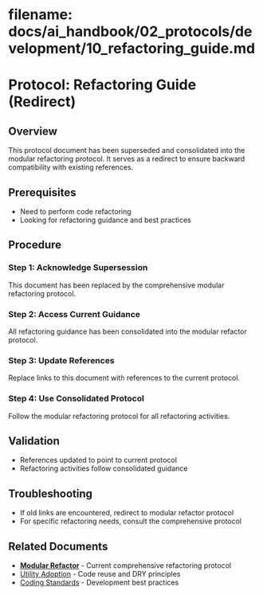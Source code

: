 # **filename: docs/ai_handbook/02_protocols/development/10_refactoring_guide.md**
<!-- ai_cue:priority=low -->
<!-- ai_cue:use_when=refactor,redirect -->

# **Protocol: Refactoring Guide (Redirect)**

## **Overview**
This protocol document has been superseded and consolidated into the modular refactoring protocol. It serves as a redirect to ensure backward compatibility with existing references.

## **Prerequisites**
- Need to perform code refactoring
- Looking for refactoring guidance and best practices

## **Procedure**

### **Step 1: Acknowledge Supersession**
This document has been replaced by the comprehensive modular refactoring protocol.

### **Step 2: Access Current Guidance**
All refactoring guidance has been consolidated into the modular refactor protocol.

### **Step 3: Update References**
Replace links to this document with references to the current protocol.

### **Step 4: Use Consolidated Protocol**
Follow the modular refactoring protocol for all refactoring activities.

## **Validation**
- References updated to point to current protocol
- Refactoring activities follow consolidated guidance

## **Troubleshooting**
- If old links are encountered, redirect to modular refactor protocol
- For specific refactoring needs, consult the comprehensive protocol

## **Related Documents**
- **[Modular Refactor](05_modular_refactor.md)** - Current comprehensive refactoring protocol
- [Utility Adoption](04_utility_adoption.md) - Code reuse and DRY principles
- [Coding Standards](01_coding_standards.md) - Development best practices
